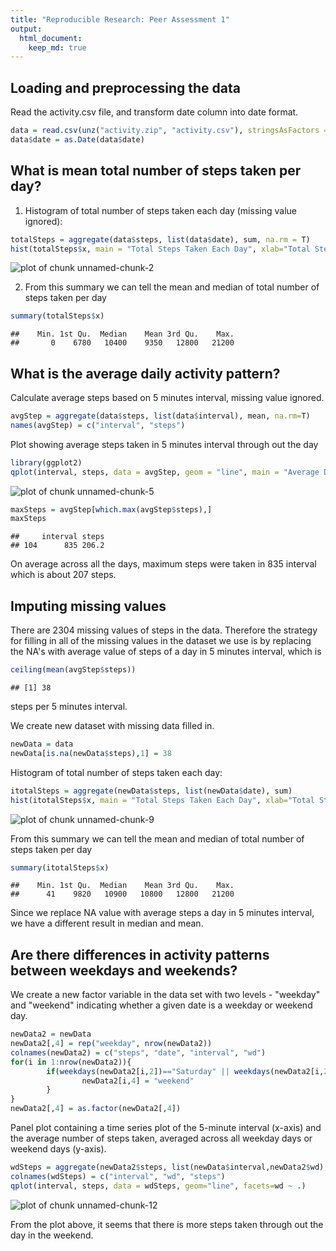 ```yaml
---
title: "Reproducible Research: Peer Assessment 1"
output: 
  html_document:
    keep_md: true
---
```



## Loading and preprocessing the data
Read the activity.csv file, and transform date column into date format.

```r
data = read.csv(unz("activity.zip", "activity.csv"), stringsAsFactors = F, header = T)
data$date = as.Date(data$date)
```


## What is mean total number of steps taken per day?
1. Histogram of total number of steps taken each day (missing value ignored):

```r
totalSteps = aggregate(data$steps, list(data$date), sum, na.rm = T)
hist(totalSteps$x, main = "Total Steps Taken Each Day", xlab="Total Steps Per Day")
```

![plot of chunk unnamed-chunk-2](figure/unnamed-chunk-2.png) 

2. From this summary we can tell the mean and median of total number of steps taken per day

```r
summary(totalSteps$x)
```

```
##    Min. 1st Qu.  Median    Mean 3rd Qu.    Max. 
##       0    6780   10400    9350   12800   21200
```

## What is the average daily activity pattern?
Calculate average steps based on 5 minutes interval, missing value ignored.

```r
avgStep = aggregate(data$steps, list(data$interval), mean, na.rm=T)
names(avgStep) = c("interval", "steps")
```

Plot showing average steps taken in 5 minutes interval through out the day

```r
library(ggplot2)
qplot(interval, steps, data = avgStep, geom = "line", main = "Average Daily Activity Pattern")
```

![plot of chunk unnamed-chunk-5](figure/unnamed-chunk-5.png) 


```r
maxSteps = avgStep[which.max(avgStep$steps),]
maxSteps
```

```
##     interval steps
## 104      835 206.2
```
On average across all the days, maximum steps were taken in 835 interval which is about 207 steps.

## Imputing missing values
There are 2304 missing values of steps in the data. Therefore the strategy for filling in all of the missing values in the dataset we use is by replacing the NA's with average value of steps of a day in 5 minutes interval, which is

```r
ceiling(mean(avgStep$steps))
```

```
## [1] 38
```
steps per 5 minutes interval.

We create new dataset with missing data filled in.

```r
newData = data
newData[is.na(newData$steps),1] = 38
```

Histogram of total number of steps taken each day:

```r
itotalSteps = aggregate(newData$steps, list(newData$date), sum)
hist(itotalSteps$x, main = "Total Steps Taken Each Day", xlab="Total Steps Per Day")
```

![plot of chunk unnamed-chunk-9](figure/unnamed-chunk-9.png) 

From this summary we can tell the mean and median of total number of steps taken per day

```r
summary(itotalSteps$x)
```

```
##    Min. 1st Qu.  Median    Mean 3rd Qu.    Max. 
##      41    9820   10900   10800   12800   21200
```
Since we replace NA value with average steps a day in 5 minutes interval, we have a different result in median and mean.

## Are there differences in activity patterns between weekdays and weekends?
We create a new factor variable in the data set with two levels - "weekday" and "weekend" indicating whether a given date is a weekday or weekend day.

```r
newData2 = newData
newData2[,4] = rep("weekday", nrow(newData2))
colnames(newData2) = c("steps", "date", "interval", "wd")
for(i in 1:nrow(newData2)){
        if(weekdays(newData2[i,2])=="Saturday" || weekdays(newData2[i,2])=="Sunday"){
                newData2[i,4] = "weekend"
        }
}
newData2[,4] = as.factor(newData2[,4])
```

Panel plot containing a time series plot of the 5-minute interval (x-axis) and the average number of steps taken, averaged across all weekday days or weekend days (y-axis).

```r
wdSteps = aggregate(newData2$steps, list(newData$interval,newData2$wd), mean)
colnames(wdSteps) = c("interval", "wd", "steps")
qplot(interval, steps, data = wdSteps, geom="line", facets=wd ~ .)
```

![plot of chunk unnamed-chunk-12](figure/unnamed-chunk-12.png) 

From the plot above, it seems that there is more steps taken through out the day in the weekend.
